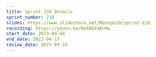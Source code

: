 ```yaml
---
title: Sprint 210 Details
sprint_number: 210
slides: https://www.slideshare.net/ManageIQ/sprint-210
recording: https://youtu.be/6w58QVaEnMw
start_date: 2023-04-04
end_date: 2023-04-17
review_date: 2023-04-19
---
```


